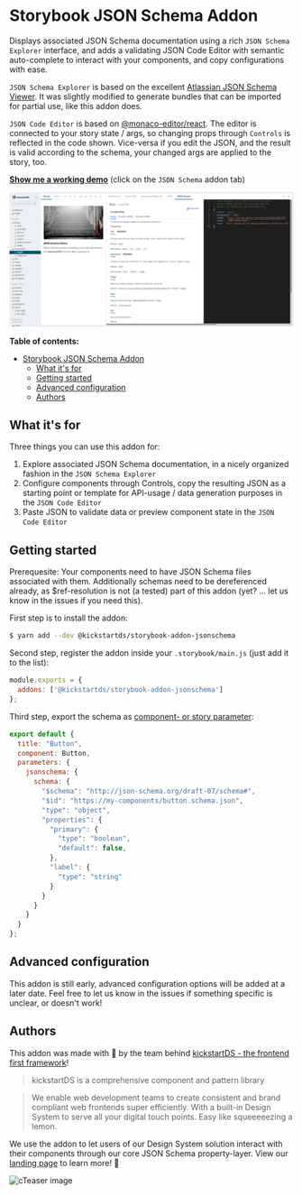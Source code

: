 # Storybook JSON Schema Addon

Displays associated JSON Schema documentation using a rich `JSON Schema Explorer` interface, and adds a validating JSON Code Editor with semantic auto-complete to interact with your components, and copy configurations with ease.

`JSON Schema Explorer` is based on the excellent [Atlassian JSON Schema Viewer](https://github.com/atlassian-labs/json-schema-viewer).
It was slightly modified to generate bundles that can be imported for partial use, like this addon does.

`JSON Code Editor` is based on [@monaco-editor/react](https://github.com/suren-atoyan/monaco-react). The editor is connected to your story state / args, so changing props through `Controls` is reflected in the code shown. Vice-versa if you edit the JSON, and the result is valid according to the schema, your changed args are applied to the story, too.

**[Show me a working demo](https://www.kickstartds.com/storybook/?path=/story/base-content-box--image)** (click on the `JSON Schema` addon tab)

![Teaser image](docs/teaser.png)

**Table of contents:**

- [Storybook JSON Schema Addon](#storybook-json-schema-addon)
  - [What it's for](#what-its-for)
  - [Getting started](#getting-started)
  - [Advanced configuration](#advanced-configuration)
  - [Authors](#authors)

## What it's for

Three things you can use this addon for:  
1. Explore associated JSON Schema documentation, in a nicely organized fashion in the `JSON Schema Explorer`  
2. Configure components through Controls, copy the resulting JSON as a starting point or template for API-usage / data generation purposes in the `JSON Code Editor`  
3. Paste JSON to validate data or preview component state in the `JSON Code Editor`  

## Getting started

Prerequesite: Your components need to have JSON Schema files associated with them. Additionally schemas need to be dereferenced already, as $ref-resolution is not (a tested) part of this addon (yet? ... let us know in the issues if you need this).

First step is to install the addon:

```sh
$ yarn add --dev @kickstartds/storybook-addon-jsonschema
```

Second step, register the addon inside your `.storybook/main.js` (just add it to the list):

```javascript
module.exports = {
  addons: ['@kickstartds/storybook-addon-jsonschema']
};
```

Third step, export the schema as [component- or story parameter](https://storybook.js.org/docs/react/writing-stories/parameters):

```javascript
export default {
  title: "Button",
  component: Button,
  parameters: {
    jsonschema: {
      schema: {
        "$schema": "http://json-schema.org/draft-07/schema#",
        "$id": "https://my-components/button.schema.json",
        "type": "object",
        "properties": {
          "primary": {
            "type": "boolean",
            "default": false,
          },
          "label": {
            "type": "string"
          }
        }
      }
    }
  }
};
```

## Advanced configuration

This addon is still early, advanced configuration options will be added at a later date. Feel free to let us know in the issues if something specific is unclear, or doesn't work!

## Authors

This addon was made with 🍋 by the team behind [kickstartDS - the frontend first framework](https://www.kickstartds.com/)!

> kickstartDS is a comprehensive component and pattern library

> We enable web development teams to create consistent and brand compliant web frontends super efficiently. With a built-in Design System to serve all your digital touch points. Easy like squeeeeezing a lemon.

We use the addon to let users of our Design System solution interact with their components through our core JSON Schema property-layer. View our [landing page](https://www.kickstartds.com/) to learn more! 👋

![cTeaser image](https://www.kickstartds.com/logo.svg)
